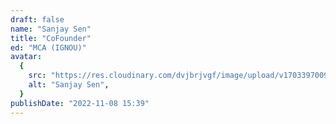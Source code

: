 ```yaml
---
draft: false
name: "Sanjay Sen"
title: "CoFounder"
ed: "MCA (IGNOU)"
avatar:
  {
    src: "https://res.cloudinary.com/dvjbrjvgf/image/upload/v1703397009/Aaccent/eaefalrjn5knlz9ltdep.jpg",
    alt: "Sanjay Sen",
  }
publishDate: "2022-11-08 15:39"
---
```

